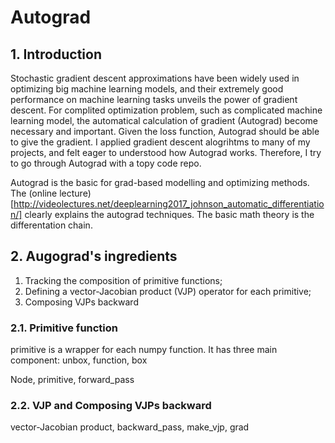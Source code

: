 # Autograd

## 1. Introduction
Stochastic gradient descent approximations have been widely used in optimizing big machine learning models, and their extremely good performance on machine learning tasks unveils the power of gradient descent. For complited optimization problem, such as complicated machine learning model, the automatical calculation of gradient (Autograd) become necessary and important. Given the loss function, Autograd should be able to give the gradient. I  applied gradient descent alogrihtms to many of my projects, and felt eager to understood how Autograd works. Therefore, I try to go through Autograd with a topy code repo.



Autograd is the basic for grad-based modelling and optimizing methods. The (online lecture)[http://videolectures.net/deeplearning2017_johnson_automatic_differentiation/] clearly explains the autograd techniques. The basic math theory is the differentation chain.



## 2. Augograd's ingredients
1. Tracking the composition of primitive functions;
2. Defining a vector-Jacobian product (VJP) operator for each primitive;
3. Composing VJPs backward

### 2.1. Primitive function
primitive is a wrapper for each numpy function. It has three main component: unbox, function, box

Node, primitive, forward_pass

### 2.2. VJP and Composing VJPs backward
vector-Jacobian product, backward_pass, make_vjp, grad

